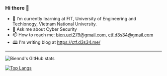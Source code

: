 ### Hi there 👋


- 🌱 I’m currently learning at FIT, University of Engineering and Techlonogy, Vietnam National University.
- 💬 Ask me about Cyber Security
- 📫 How to reach me: bien.uet279@gmail.com, ctf.d3s34@gmail.com
- 🕮 I'm writing blog at https://ctf.d3s34.me/


---
![Biennd's GitHub stats](https://github-readme-stats.vercel.app/api?username=biennd279&count_private=true&show_icons=true&hide_title=true&hide=stars)

[![Top Langs](https://github-readme-stats.vercel.app/api/top-langs/?username=biennd279&layout=compact)](https://github.com/anuraghazra/github-readme-stats)






<!--
**biennd279/biennd279** is a ✨ _special_ ✨ repository because its `README.md` (this file) appears on your GitHub profile.

Here are some ideas to get you started:

- 🔭 I’m currently working at Viettel Cyber Security
- 👯 I’m looking to collaborate on ...
- 🤔 I’m looking for help with ...
- 😄 Pronouns: ...
- ⚡ Fun fact: ...
-->
